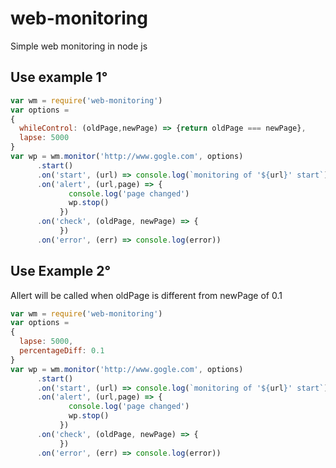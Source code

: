 # web-monitoring
Simple web monitoring in node js 

## Use example 1°
```javascript
var wm = require('web-monitoring')
var options = 
{ 
  whileControl: (oldPage,newPage) => {return oldPage === newPage},
  lapse: 5000
}
var wp = wm.monitor('http://www.gogle.com', options)
      .start()
      .on('start', (url) => console.log(`monitoring of '${url}' start`))
      .on('alert', (url,page) => {
             console.log('page changed')
             wp.stop()
           })
      .on('check', (oldPage, newPage) => {
           })
      .on('error', (err) => console.log(error))
``` 
## Use Example 2°
Allert will be called when oldPage is different from newPage of 0.1 
```javascript
var wm = require('web-monitoring')
var options = 
{ 
  lapse: 5000,
  percentageDiff: 0.1
}
var wp = wm.monitor('http://www.gogle.com', options)
      .start()
      .on('start', (url) => console.log(`monitoring of '${url}' start`))
      .on('alert', (url,page) => {
             console.log('page changed')
             wp.stop()
           })
      .on('check', (oldPage, newPage) => {
           })
      .on('error', (err) => console.log(error))
``` 

